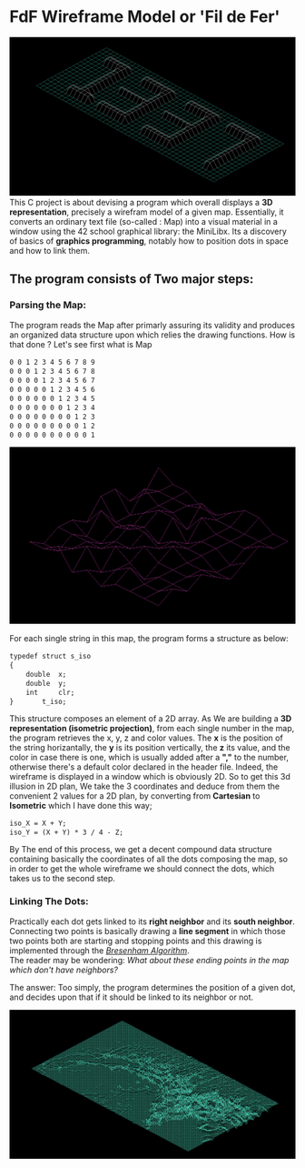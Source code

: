 # FdF Wireframe Model or 'Fil de Fer'
![1337](https://github.com/OussamaBOUIZ/FdF/blob/main/img/1337.png?raw=true)
This C project is about devising a program which overall displays a **3D representation**,
precisely a wirefram model of a given map. Essentially, it converts an ordinary text file (so-called : Map) into a visual material in a window using the 42 school graphical library: the MiniLibx. Its a discovery of basics of **graphics programming**, notably how to position dots in space and how to link them.

## The program consists of Two major steps:
### Parsing the Map:
The program reads the Map after primarly assuring its validity and produces an organized data structure upon which relies the drawing functions. How is that done ? Let's see first what is Map

	0 0 1 2 3 4 5 6 7 8 9
	0 0 0 1 2 3 4 5 6 7 8
	0 0 0 0 1 2 3 4 5 6 7
	0 0 0 0 0 1 2 3 4 5 6
	0 0 0 0 0 0 1 2 3 4 5
	0 0 0 0 0 0 0 1 2 3 4
	0 0 0 0 0 0 0 0 1 2 3
	0 0 0 0 0 0 0 0 0 1 2
	0 0 0 0 0 0 0 0 0 0 1

![1337](https://github.com/OussamaBOUIZ/FdF/blob/main/img/10.png?raw=true)

For each single string in this map, the program forms a structure as below:

	typedef struct s_iso
	{
		double	x;
		double	y;
		int		clr;
	}		t_iso;

This structure composes an element of a 2D array. 
As We are building a **3D representation (isometric projection)**, from each single number in the map, the program retrieves the x, y, z and color values. The **x** is the position of the string horizantally, the **y** is its  position vertically, the **z** its value, and the color in case there is one, which is usually added after a **","** to the number, otherwise there's a default color declared in the header file. Indeed, the wireframe is displayed in a window which is obviously 2D. So to get this 3d illusion in 2D plan, We take the 3 coordinates and deduce from them the convenient 2 values for a 2D plan, by converting from **Cartesian** to **Isometric** which I have done this way;

	iso_X = X + Y;
	iso_Y = (X + Y) * 3 / 4 - Z;

By The end of this process, we get a decent compound data structure containing basically the coordinates of all the dots composing the map, so in order to get the whole wireframe we should connect the dots, which takes us to the second step.

### Linking The Dots:
 Practically each dot gets linked to its **right neighbor** and its **south neighbor**. Connecting two points is basically drawing a **line segment** in which those two points both are starting and stopping points and this drawing is implemented through the [*Bresenham Algorithm*](https://en.wikipedia.org/wiki/Bresenham%27s_line_algorithm).
<br/>
The reader may be wondering: *What about these ending points in the map which don't have neighbors?*

The answer:
Too simply, the program determines the position of a given dot, and decides upon that if it should be linked to its neighbor or not.

![1337](https://github.com/OussamaBOUIZ/FdF/blob/main/img/mars.png?raw=true)


